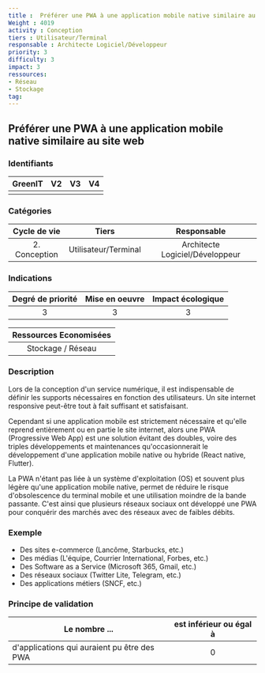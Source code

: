 ```yaml
---
title :  Préférer une PWA à une application mobile native similaire au site web
Weight : 4019
activity : Conception
tiers : Utilisateur/Terminal
responsable : Architecte Logiciel/Développeur
priority: 3
difficulty: 3
impact: 3
ressources:
- Réseau
- Stockage
tag:
---
```


## Préférer une PWA à une application mobile native similaire au site web

### Identifiants

| GreenIT |  V2  |  V3  |  V4  |
|:-------:|:----:|:----:|:----:|
|      |   |   |      |

### Catégories

| Cycle de vie |  Tiers  |  Responsable  |
|:---------:|:----:|:----:|
| 2. Conception | Utilisateur/Terminal | Architecte Logiciel/Développeur |

### Indications

| Degré de priorité |      Mise en oeuvre       |  Impact écologique    |
|:-------------------:|:-------------------------:|:---------------------:|
| 3 | 3 | 3 |

|Ressources Economisées                                      |
|:----------------------------------------------------------:|
| Stockage / Réseau  |

### Description

Lors de la conception d'un service numérique, il est indispensable de définir les supports nécessaires en fonction des utilisateurs.
Un site internet responsive peut-être tout à fait suffisant et satisfaisant.

Cependant si une application mobile est strictement nécessaire et qu'elle reprend entièrement ou en partie le site internet, alors une PWA (Progressive Web App) est une solution évitant des doubles, voire des triples développements et maintenances qu'occasionnerait le développement d'une application mobile native ou hybride (React native, Flutter).

La PWA n'étant pas liée à un système d'exploitation (OS) et souvent plus légère qu'une application mobile native, permet de réduire le risque d'obsolescence du terminal mobile et une utilisation moindre de la bande passante. C'est ainsi que plusieurs réseaux sociaux ont développé une PWA pour conquérir des marchés avec des réseaux avec de faibles débits.

### Exemple

- Des sites e-commerce (Lancôme, Starbucks, etc.)
- Des médias (L'équipe, Courrier International, Forbes, etc.)
- Des Software as a Service (Microsoft 365, Gmail, etc.)
- Des réseaux sociaux (Twitter Lite, Telegram, etc.)
- Des applications métiers (SNCF, etc.)

### Principe de validation

| Le nombre ... |     est inférieur ou égal à   |  
|-------------------|:-------------------------:|
| d'applications qui auraient pu être des PWA    |  0 |
